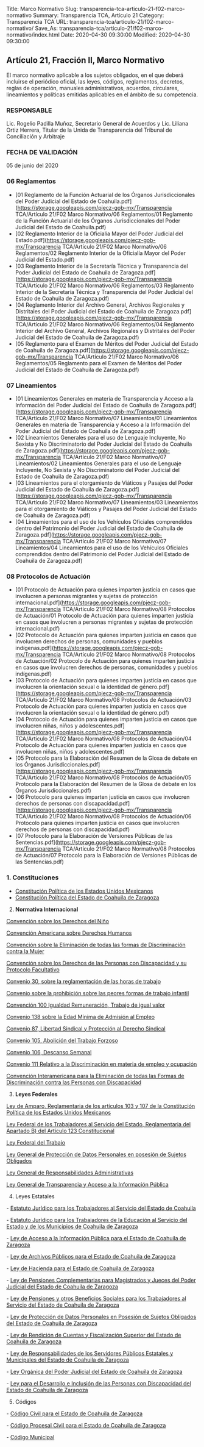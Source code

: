 Title: Marco Normativo
Slug: transparencia-tca-articulo-21-f02-marco-normativo
Summary: Transparencia TCA, Artículo 21
Category: Transparencia TCA
URL: transparencia-tca/articulo-21/f02-marco-normativo/
Save_As: transparencia-tca/articulo-21/f02-marco-normativo/index.html
Date: 2020-04-30 09:30:00
Modified: 2020-04-30 09:30:00


## Artículo 21, Fracción II, Marco Normativo

El marco normativo aplicable a los sujetos obligados, en el que deberá incluirse el periódico oficial, las leyes, códigos, reglamentos, decretos, reglas de operación, manuales administrativos, acuerdos, circulares, lineamientos y políticas emitidas aplicables en el ámbito de su competencia.

### RESPONSABLE

Lic. Rogelio Padilla Muñoz, Secretario General de Acuerdos y Lic. Liliana Ortiz Herrera, Titular de la Unida de Transparencia del Tribunal de Conciliación y Arbitraje

### FECHA DE VALIDACIÓN

05 de junio del 2020


### 06 Reglamentos


* [01 Reglamento de la Función Actuarial de los Órganos Jurisdiccionales del Poder Judicial del Estado de Coahuila.pdf](https://storage.googleapis.com/pjecz-gob-mx/Transparencia TCA/Artículo 21/F02 Marco Normativo/06 Reglamentos/01 Reglamento de la Función Actuarial de los Órganos Jurisdiccionales del Poder Judicial del Estado de Coahuila.pdf)
* [02 Reglamento Interior de la Oficialía Mayor del Poder Judicial del Estado.pdf](https://storage.googleapis.com/pjecz-gob-mx/Transparencia TCA/Artículo 21/F02 Marco Normativo/06 Reglamentos/02 Reglamento Interior de la Oficialía Mayor del Poder Judicial del Estado.pdf)
* [03 Reglamento Interior de la Secretaría Técnica y Transparencia del Poder Judicial del Estado de Coahuila de Zaragoza.pdf](https://storage.googleapis.com/pjecz-gob-mx/Transparencia TCA/Artículo 21/F02 Marco Normativo/06 Reglamentos/03 Reglamento Interior de la Secretaría Técnica y Transparencia del Poder Judicial del Estado de Coahuila de Zaragoza.pdf)
* [04 Reglamento Interior del Archivo General, Archivos Regionales y Distritales del Poder Judicial del Estado de Coahuila de Zaragoza.pdf](https://storage.googleapis.com/pjecz-gob-mx/Transparencia TCA/Artículo 21/F02 Marco Normativo/06 Reglamentos/04 Reglamento Interior del Archivo General, Archivos Regionales y Distritales del Poder Judicial del Estado de Coahuila de Zaragoza.pdf)
* [05 Reglamento para el Examen de Méritos del Poder Judicial del Estado de Coahuila de Zaragoza.pdf](https://storage.googleapis.com/pjecz-gob-mx/Transparencia TCA/Artículo 21/F02 Marco Normativo/06 Reglamentos/05 Reglamento para el Examen de Méritos del Poder Judicial del Estado de Coahuila de Zaragoza.pdf)


### 07 Lineamientos


* [01 Lineamientos Generales en materia de Transparencia y Acceso a la Información del Poder Judicial del Estado de Coahuila de Zaragoza.pdf](https://storage.googleapis.com/pjecz-gob-mx/Transparencia TCA/Artículo 21/F02 Marco Normativo/07 Lineamientos/01 Lineamientos Generales en materia de Transparencia y Acceso a la Información del Poder Judicial del Estado de Coahuila de Zaragoza.pdf)
* [02 Lineamientos Generales para el uso de Lenguaje Incluyente, No Sexista y No Discriminatorio del Poder Judicial del Estado de Coahuila de Zaragoza.pdf](https://storage.googleapis.com/pjecz-gob-mx/Transparencia TCA/Artículo 21/F02 Marco Normativo/07 Lineamientos/02 Lineamientos Generales para el uso de Lenguaje Incluyente, No Sexista y No Discriminatorio del Poder Judicial del Estado de Coahuila de Zaragoza.pdf)
* [03 Lineamientos para el otorgamiento de Viáticos y Pasajes del Poder Judicial del Estado de Coahuila de Zaragoza.pdf](https://storage.googleapis.com/pjecz-gob-mx/Transparencia TCA/Artículo 21/F02 Marco Normativo/07 Lineamientos/03 Lineamientos para el otorgamiento de Viáticos y Pasajes del Poder Judicial del Estado de Coahuila de Zaragoza.pdf)
* [04 Lineamientos para el uso de los Vehículos Oficiales comprendidos dentro del Patrimonio del Poder Judicial del Estado de Coahuila de Zaragoza.pdf](https://storage.googleapis.com/pjecz-gob-mx/Transparencia TCA/Artículo 21/F02 Marco Normativo/07 Lineamientos/04 Lineamientos para el uso de los Vehículos Oficiales comprendidos dentro del Patrimonio del Poder Judicial del Estado de Coahuila de Zaragoza.pdf)


### 08 Protocolos de Actuación


* [01 Protocolo de Actuación para quienes imparten justicia en casos que involucren a personas migrantes y sujetas de protección internacional.pdf](https://storage.googleapis.com/pjecz-gob-mx/Transparencia TCA/Artículo 21/F02 Marco Normativo/08 Protocolos de Actuación/01 Protocolo de Actuación para quienes imparten justicia en casos que involucren a personas migrantes y sujetas de protección internacional.pdf)
* [02 Protocolo de Actuación para quienes imparten justicia en casos que involucren derechos de personas, comunidades y pueblos indígenas.pdf](https://storage.googleapis.com/pjecz-gob-mx/Transparencia TCA/Artículo 21/F02 Marco Normativo/08 Protocolos de Actuación/02 Protocolo de Actuación para quienes imparten justicia en casos que involucren derechos de personas, comunidades y pueblos indígenas.pdf)
* [03 Protocolo de Actuación para quienes imparten justicia en casos que involucren la orientación sexual o la identidad de género.pdf](https://storage.googleapis.com/pjecz-gob-mx/Transparencia TCA/Artículo 21/F02 Marco Normativo/08 Protocolos de Actuación/03 Protocolo de Actuación para quienes imparten justicia en casos que involucren la orientación sexual o la identidad de género.pdf)
* [04 Protocolo de Actuación para quienes imparten justicia en casos que involucren niñas, niños y adolescentes.pdf](https://storage.googleapis.com/pjecz-gob-mx/Transparencia TCA/Artículo 21/F02 Marco Normativo/08 Protocolos de Actuación/04 Protocolo de Actuación para quienes imparten justicia en casos que involucren niñas, niños y adolescentes.pdf)
* [05 Protocolo para la Elaboración del Resumen de la Glosa de debate en los Órganos Jurisdiccionales.pdf](https://storage.googleapis.com/pjecz-gob-mx/Transparencia TCA/Artículo 21/F02 Marco Normativo/08 Protocolos de Actuación/05 Protocolo para la Elaboración del Resumen de la Glosa de debate en los Órganos Jurisdiccionales.pdf)
* [06 Protocolo para quienes imparten justicia en casos que involucren derechos de personas con discapacidad.pdf](https://storage.googleapis.com/pjecz-gob-mx/Transparencia TCA/Artículo 21/F02 Marco Normativo/08 Protocolos de Actuación/06 Protocolo para quienes imparten justicia en casos que involucren derechos de personas con discapacidad.pdf)
* [07 Protocolo para la Elaboración de Versiones Públicas de las Sentencias.pdf](https://storage.googleapis.com/pjecz-gob-mx/Transparencia TCA/Artículo 21/F02 Marco Normativo/08 Protocolos de Actuación/07 Protocolo para la Elaboración de Versiones Públicas de las Sentencias.pdf)


### 1. Constituciones

* [Constitución Política de los Estados Unidos Mexicanos](http://www.diputados.gob.mx/LeyesBiblio/pdf/1_060320.pdf)
* [Constitución Política del Estado de Coahuila de Zaragoza](http://congresocoahuila.gob.mx/transparencia/03/Leyes_Coahuila/coa01.pdf)



2. **Normativa Internacional**

[Convención sobre los Derechos del Niño](http://legislacion.scjn.gob.mx/Buscador/Paginas/wfOrdenamientoDetalle.aspx?q=b/EcoMjefuFeB6DOaNOimMz7kdKtJ2lsJNHzLOCmbhmA4eqYlTkhn9OLZEEE9GIN)

[Convención Americana sobre Derechos Humanos](http://legislacion.scjn.gob.mx/Buscador/Paginas/wfOrdenamientoDetalle.aspx?q=zmlkJ/89AXJJKRY4OR4AdIPQZfCqTe6jJaFF3zcsXfBQoOjvpuD2W+RcZ//NrR3j)

[Convención sobre la Eliminación de todas las formas de Discriminación contra la Mujer](http://legislacion.scjn.gob.mx/Buscador/Paginas/wfOrdenamientoDetalle.aspx?q=Zjujyqyrt96VrJeY7TvcvoeCJfeys58LTrks8HpyzwQ0/1qiHZ8OWczNxRdYs363)

[Convención sobre los Derechos de las Personas con Discapacidad y su Protocolo Facultativo](http://legislacion.scjn.gob.mx/Buscador/Paginas/wfOrdenamientoDetalle.aspx?q=lOyqDofbFLGDAD4UXA/alH9M34cQuV2wI5Hj0xVHCBZFnLwCdi9Wdnl484L1atdo)

[Convenio 30, sobre la reglamentación de las horas de trabajo](http://legislacion.scjn.gob.mx/Buscador/Paginas/wfOrdenamientoDetalle.aspx?q=CB4dgiYBzZhhA5+ZhJducIWhYDFAjJ2x3U6qJhKe0S9eXUmhkDVn7wn6hPgk4li9)

[Convenio sobre la prohibición sobre las peores formas de trabajo infantil](http://legislacion.scjn.gob.mx/Buscador/Paginas/wfOrdenamientoDetalle.aspx?q=V95NcogKxHpUN4bFbjWt9jVaBvoXEuW+flK9eR+FzpDUwRletTpxCF1+UNiKHruh)

[Convención 100 Igualdad Remuneración, Trabajo de igual valor](http://legislacion.scjn.gob.mx/Buscador/Paginas/wfOrdenamientoDetalle.aspx?q=s6n2if7Uv7A+Z8I0w3ky6VcDvUlc9BgFb3nMpqRcZHD3qTZ+jNhHDkU/jmYjYvRP)

[Convenio 138 sobre la Edad Mínima de Admisión al Empleo](http://legislacion.scjn.gob.mx/Buscador/Paginas/wfOrdenamientoDetalle.aspx?q=pwUhdNvCSySjs8D73SRJEJzKAPxEfWFFs/IWOlStd1qFsqGDh8GyLukFbt1xnrqI)

[Convenio 87, Libertad Sindical y Protección al Derecho Sindical](http://legislacion.scjn.gob.mx/Buscador/Paginas/wfOrdenamientoDetalle.aspx?q=s6n2if7Uv7A+Z8I0w3ky6doIxwK5MZCUBtFesvpgW3aD1rXkCTcqx20XUuqgYQBk)

[Convenio 105, Abolición del Trabajo Forzoso](http://legislacion.scjn.gob.mx/Buscador/Paginas/wfOrdenamientoDetalle.aspx?q=s6n2if7Uv7A+Z8I0w3ky6b/v1xBQFMsMW+ewoTjxdNEtOu1B2hlmUYcLIYWcHg07)

[Convenio 106, Descanso Semanal](http://legislacion.scjn.gob.mx/Buscador/Paginas/wfOrdenamientoDetalle.aspx?q=s6n2if7Uv7A+Z8I0w3ky6Y5y1aJQwD9Up0oIT0cXkWBnVRUtyvCN9N8RJnt+Wq6v)

[Convenio 111 Relativo a la Discriminación en materia de empleo y ocupación](http://legislacion.scjn.gob.mx/Buscador/Paginas/wfOrdenamientoDetalle.aspx?q=s6n2if7Uv7A+Z8I0w3ky6alMn6Gf8FYS9A8DkDa7zTj1+mEpQHyNJR509+4Wglgf)

[Convención Interamericana para la Eliminación de todas las Formas de Discriminación contra las Personas con Discapacidad](http://legislacion.scjn.gob.mx/Buscador/Paginas/wfOrdenamientoDetalle.aspx?q=V95NcogKxHpUN4bFbjWt9mO5KMX9V49kbRI/4gnIq5uXvtQzNNYo6FamMLeXv/+z)


3. **Leyes Federales**

[Ley de Amparo, Reglamentaria de los artículos 103 y 107 de la Constitución Política de los Estados Unidos Mexicanos](http://www.diputados.gob.mx/LeyesBiblio/pdf/LAmp_150618.pdf)

[Ley Federal de los Trabajadores al Servicio del Estado, Reglamentaria del Apartado B) del Artículo 123 Constitucional](http://www.diputados.gob.mx/LeyesBiblio/pdf/111_010519.pdf)

[Ley Federal del Trabajo](http://www.diputados.gob.mx/LeyesBiblio/pdf/125_020719.pdf)

[Ley General de Protección de Datos Personales en posesión de Sujetos Obligados](http://www.diputados.gob.mx/LeyesBiblio/pdf/LGPDPPSO.pdf)

[Ley General de Responsabilidades Administrativas](http://www.diputados.gob.mx/LeyesBiblio/pdf/LGRA_191119.pdf)

[Ley General de Transparencia y Acceso a la Información Pública](http://www.diputados.gob.mx/LeyesBiblio/pdf/LGTAIP.pdf)


4. Leyes Estatales

\- [Estatuto Jurídico para los Trabajadores al Servicio del Estado de Coahuila](http://congresocoahuila.gob.mx/transparencia/03/Leyes_Coahuila/coa09.pdf)

\- [Estatuto Jurídico para los Trabajadores de la Educación al Servicio del Estado y de los Municipios de Coahuila de Zaragoza](http://congresocoahuila.gob.mx/transparencia/03/Leyes_Coahuila/coa212.pdf)

\- [Ley de Acceso a la Información Pública para el Estado de Coahuila de Zaragoza](http://congresocoahuila.gob.mx/transparencia/03/Leyes_Coahuila/coa205.pdf)

\- [Ley de Archivos Públicos para el Estado de Coahuila de Zaragoza](http://congresocoahuila.gob.mx/transparencia/03/Leyes_Coahuila/coa146.pdf)

\- [Ley de Hacienda para el Estado de Coahuila de Zaragoza](http://congresocoahuila.gob.mx/transparencia/03/Leyes_Coahuila/coa25.pdf)

\- [Ley de Pensiones Complementarias para Magistrados y Jueces del Poder Judicial del Estado de Coahuila de Zaragoza](http://congresocoahuila.gob.mx/transparencia/03/Leyes_Coahuila/coa213.pdf)

\- [Ley de Pensiones y otros Beneficios Sociales para los Trabajadores al Servicio del Estado de Coahuila de Zaragoza](http://congresocoahuila.gob.mx/transparencia/03/Leyes_Coahuila/coa29.pdf)

\- [Ley de Protección de Datos Personales en Posesión de Sujetos Obligados del Estado de Coahuila de Zaragoza](http://congresocoahuila.gob.mx/transparencia/03/Leyes_Coahuila/coa251.pdf)

\- [Ley de Rendición de Cuentas y Fiscalización Superior del Estado de Coahuila de Zaragoza](http://congresocoahuila.gob.mx/transparencia/03/Leyes_Coahuila/coa216.pdf)

\- [Ley de Responsabilidades de los Servidores Públicos Estatales y Municipales del Estado de Coahuila de Zaragoza](http://congresocoahuila.gob.mx/portal/wpcontent/uploads/2014/11/coa35.pdf)

\- [Ley Orgánica del Poder Judicial del Estado de Coahuila de Zaragoza](http://congresocoahuila.gob.mx/transparencia/03/Leyes_Coahuila/coa61.pdf)

\- [Ley para el Desarrollo e Inclusión de las Personas con Discapacidad del Estado de Coahuila de Zaragoza](http://congresocoahuila.gob.mx/transparencia/03/Leyes_Coahuila/coa195.pdf)


5. Códigos

\- [Código Civil para el Estado de Coahuila de Zaragoza](http://congresocoahuila.gob.mx/transparencia/03/Leyes_Coahuila/coa02.pdf)

\- [Código Procesal Civil para el Estado de Coahuila de Zaragoza](http://congresocoahuila.gob.mx/transparencia/03/Leyes_Coahuila/coa03.pdf)

\- [Código Municipal](http://congresocoahuila.gob.mx/transparencia/03/Leyes_Coahuila/coa07.pdf)


